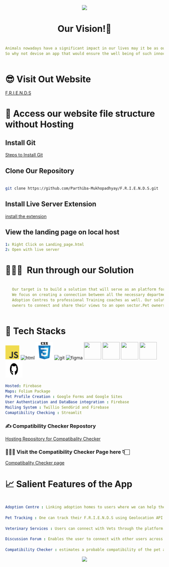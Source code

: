 <p align="center">
  <img src="https://capsule-render.vercel.app/api?type=waving&color=gradient&text=F.R.I.E.N.D.S&height=100&section=header"/>
</p>

<h1 align="center">
  Our Vision!👀 
</h1>

```yaml

Animals nowadays have a significant impact in our lives may it be as our best friends or may it be as victims of certain misconduct.
So why not devise an app that would ensure the well being of such innocent creatures.
   
```
<h1>
 😎 Visit Out Website
</h1>

<a href="https://friendssolchng.firebaseapp.com/" target="_blank" >F.R.I.E.N.D.S</a>

<h1>
 🦾 Access our website file structure without Hosting 
</h1>
<h2>Install Git</h2>
<a href="https://git-scm.com/book/en/v2/Getting-Started-Installing-Git" target="_blank">Steps to Install Git</a>

<h2>Clone Our Repository</h2>

```bash

git clone https://github.com/Parthiba-Mukhopadhyay/F.R.I.E.N.D.S.git

```
<h2>Install Live Server Extension</h2>

<a href="https://marketplace.visualstudio.com/items?itemName=ritwickdey.LiveServer" target="_blank" >install the extension</a>

<h2> View the landing page on local host </h2>

```yaml
1: Right Click on Landing_page.html 
2: Open with live server
```


<h1>👨🏻‍💻 &nbsp;Run through  our Solution </h1>

```yaml

   Our target is to build a solution that will serve as an platform for one and all where animals will be taken care of without any drawbacks.
   We focus on creating a connection between all the necessary departments related to animal welfare starting from Rescue centers, Veterinary Clinics , 
   Adoption Centres to professional Training coaches as well. Our solution also gives good priority to pet lovers. We provide a community platform for pet 
   owners to connect and share their views to an open sector.Pet owners also have the feature to track their buddies via our app which provides live tracking of pets. 
   
   ```
   
# 🚀 Tech Stacks 
<p align="left">
  <img src="https://raw.githubusercontent.com/devicons/devicon/master/icons/javascript/javascript-original.svg" alt="javascript" width="45" height="45" />
  <img src="https://cdn.jsdelivr.net/gh/devicons/devicon/icons/html5/html5-original.svg" alt="html" width="45" height="45"/>
  <img src="https://raw.githubusercontent.com/devicons/devicon/master/icons/css3/css3-original-wordmark.svg" alt="css3" width="55" height="55" />
  <img src="https://cdn.jsdelivr.net/gh/devicons/devicon/icons/git/git-original.svg" alt="git" width="45" height="45"/>
  <img src="https://cdn.jsdelivr.net/gh/devicons/devicon/icons/figma/figma-original.svg" alt="figma" width="45" height="45"/>  
  <img src="https://cdn.jsdelivr.net/gh/devicons/devicon/icons/php/php-original.svg" width="55" height="55" />
  <img src="https://cdn.jsdelivr.net/gh/devicons/devicon/icons/firebase/firebase-plain-wordmark.svg" width="55" height="55"/>
  <img src="https://cdn.jsdelivr.net/gh/devicons/devicon/icons/bootstrap/bootstrap-original-wordmark.svg"  width="55" height="55" />  
  <img src="https://cdn.jsdelivr.net/gh/devicons/devicon/icons/google/google-original.svg" width="55" height="55" />
  <img src="GitHub-Logo.wine.svg" width="55" height="55" />
          
          
  </p>
  
```yaml
Hosted: Firebase
Maps: Folium Package
Pet Profile Creation : Google Forms and Google Sites
User Authentication and DataBase integration : Firebase
Mailing System : Twillio SendGrid and Firebase
Comaptibility Checking : Streamlit

```
### ✍️ Compatibility Checker Repostory 

<a href="https://github.com/0sigma101/CompatiblityChecker_Solch" target="_blank" >Hosting Repository for Compatibality Checker</a>

### 👩🏻‍💻 Visit the Compatibility Checker Page here 👇🏻
                                                                                
<a href="https://0sigma101-compatiblitychecker-solch-compatibility-eonn77.streamlit.app/" target="_blank" >Compatibality Checker page</a>
  
# 📈 Salient Features of the App 
 
 ```yaml
 
Adoption Centre : Linking adoption homes to users where we can help the user looking for an animal to adopt.

Pet Tracking : One can track their F.R.I.E.N.D.S using Geolocation API of Google

Veterinary Services : Users can connect with Vets through the platform which provides a swift and secure way to access verified vets.

Discussion Forum : Enables the user to connect with other users across the platform and share their experiences and extend a helping hand.

Compatibility Checker : estimates a probable compatibility of the pet and the user based on multiple parametres like pet type , breed , user income etc.

```

<p align="center">
  <img src="https://capsule-render.vercel.app/api?type=waving&color=gradient&height=100&section=footer"/>
</p>


